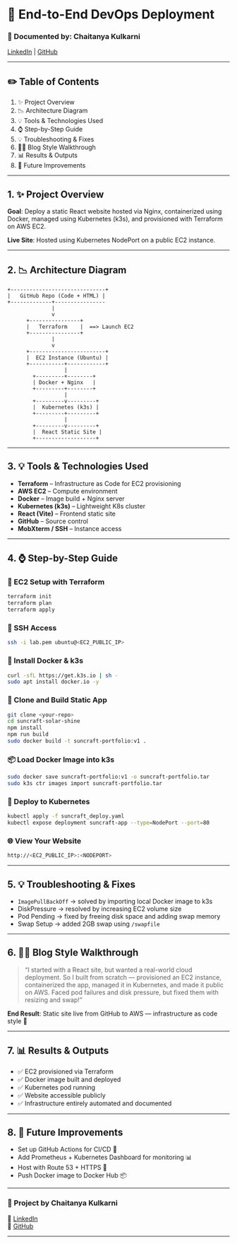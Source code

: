 # 🌟 End-to-End DevOps Deployment

### 📖 Documented by: Chaitanya Kulkarni  
[LinkedIn](https://www.linkedin.com/in/chaitanya-kulkarni-devopsengineer/) | [GitHub](https://github.com/chaitanyaa241201)

---

## ✏️ Table of Contents

1. ✨ Project Overview  
2. 📉 Architecture Diagram  
3. 💡 Tools & Technologies Used  
4. ⌚ Step-by-Step Guide  
5. 💡 Troubleshooting & Fixes  
6. 👨‍💻 Blog Style Walkthrough  
7. 📊 Results & Outputs  
8. 🔢 Future Improvements  

---

## 1. ✨ Project Overview

**Goal**: Deploy a static React website hosted via Nginx, containerized using Docker, managed using Kubernetes (k3s), and provisioned with Terraform on AWS EC2.

**Live Site**: Hosted using Kubernetes NodePort on a public EC2 instance.

---

## 2. 📉 Architecture Diagram

```
+------------------------------+
|   GitHub Repo (Code + HTML) |
+-------------+----------------
              |
              v
      +----------------+
      |   Terraform    |  ==> Launch EC2
      +----------------+
              |
              v
      +------------------------+
      |  EC2 Instance (Ubuntu) |
      +-----------+------------+
                  |
        +---------+--------+
        | Docker + Nginx   |
        +---------+--------+
                  |
        +---------v---------+
        |  Kubernetes (k3s) |
        +---------+---------+
                  |
        +---------v---------+
        |  React Static Site |
        +-------------------+
```

---

## 3. 💡 Tools & Technologies Used

- **Terraform** – Infrastructure as Code for EC2 provisioning  
- **AWS EC2** – Compute environment  
- **Docker** – Image build + Nginx server  
- **Kubernetes (k3s)** – Lightweight K8s cluster  
- **React (Vite)** – Frontend static site  
- **GitHub** – Source control  
- **MobXterm / SSH** – Instance access

---

## 4. ⌚ Step-by-Step Guide

### 🔄 EC2 Setup with Terraform

```bash
terraform init
terraform plan
terraform apply
```

### 🔐 SSH Access

```bash
ssh -i lab.pem ubuntu@<EC2_PUBLIC_IP>
```

### 🧱 Install Docker & k3s

```bash
curl -sfL https://get.k3s.io | sh -
sudo apt install docker.io -y
```

### 🧩 Clone and Build Static App

```bash
git clone <your-repo>
cd suncraft-solar-shine
npm install
npm run build
sudo docker build -t suncraft-portfolio:v1 .
```

### 📦 Load Docker Image into k3s

```bash
sudo docker save suncraft-portfolio:v1 -o suncraft-portfolio.tar
sudo k3s ctr images import suncraft-portfolio.tar
```

### 🚀 Deploy to Kubernetes

```bash
kubectl apply -f suncraft_deploy.yaml
kubectl expose deployment suncraft-app --type=NodePort --port=80
```

### 🌐 View Your Website

```bash
http://<EC2_PUBLIC_IP>:<NODEPORT>
```

---

## 5. 💡 Troubleshooting & Fixes

- `ImagePullBackOff` → solved by importing local Docker image to k3s  
- DiskPressure → resolved by increasing EC2 volume size  
- Pod Pending → fixed by freeing disk space and adding swap memory  
- Swap Setup → added 2GB swap using `/swapfile`

---

## 6. 👨‍💻 Blog Style Walkthrough

> “I started with a React site, but wanted a real-world cloud deployment. So I built from scratch — provisioned an EC2 instance, containerized the app, managed it in Kubernetes, and made it public on AWS. Faced pod failures and disk pressure, but fixed them with resizing and swap!”

**End Result**: Static site live from GitHub to AWS — infrastructure as code style 💪

---

## 7. 📊 Results & Outputs

- ✅ EC2 provisioned via Terraform  
- ✅ Docker image built and deployed  
- ✅ Kubernetes pod running  
- ✅ Website accessible publicly  
- ✅ Infrastructure entirely automated and documented

---

## 8. 🔢 Future Improvements

- Set up GitHub Actions for CI/CD 🚀  
- Add Prometheus + Kubernetes Dashboard for monitoring 📊  
- Host with Route 53 + HTTPS 🔐  
- Push Docker image to Docker Hub 📦  

---

### 💼 Project by Chaitanya Kulkarni  
🔗 [LinkedIn](https://www.linkedin.com/in/chaitanya-kulkarni-devopsengineer/)  
📁 [GitHub](https://github.com/chaitanyaa241201)

---

